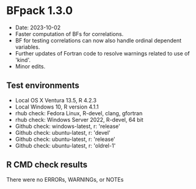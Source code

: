 # BFpack 1.3.0

* Date: 2023-10-02
* Faster computation of BFs for correlations.
* BF for testing correlations can now also handle ordinal dependent variables.
* Further updates of Fortran code to resolve warnings related to use of 'kind'.
* Minor edits.

## Test environments
* Local OS X Ventura 13.5, R 4.2.3
* Local Windows 10, R version 4.1.1
* rhub check: Fedora Linux, R-devel, clang, gfortran
* rhub check: Windows Server 2022, R-devel, 64 bit
* Github check: windows-latest, r: 'release'
* Github check: ubuntu-latest, r: 'devel'
* Github check: ubuntu-latest, r: 'release'
* Github check: ubuntu-latest, r: 'oldrel-1'

## R CMD check results
There were no ERRORs, WARNINGs, or NOTEs

